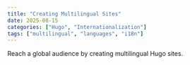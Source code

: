 ```yaml
---
title: "Creating Multilingual Sites"
date: 2025-08-15
categories: ["Hugo", "Internationalization"]
tags: ["multilingual", "languages", "i18n"]
---
```


Reach a global audience by creating multilingual Hugo sites.